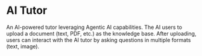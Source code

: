 # AI Tutor
An AI-powered tutor leveraging Agentic AI capabilities. The AI users to upload a document (text, PDF, etc.) as the knowledge base. After uploading, users can interact with the AI tutor by asking questions in multiple formats (text, image). 
